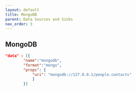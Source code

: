```yaml
---
layout: default
title: MongoDB
parent: Data Sources and Sinks
nav_order: 3
---
```

## MongoDB

```json
"data" : [{
		"name":"mongodb", 
		"format":"mongo", 
		"props": {
			"uri": "mongodb://127.0.0.1/people.contacts"		
			}	
		}]

```